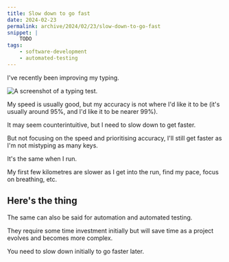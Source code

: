 ```yaml
---
title: Slow down to go fast
date: 2024-02-23
permalink: archive/2024/02/23/slow-down-to-go-fast
snippet: |
    TODO
tags:
    - software-development
    - automated-testing
---
```


I've recently been improving my typing.

![A screenshot of a typing test.]({{site.assets_url}}/assets/images/daily-emails/typing.png)

My speed is usually good, but my accuracy is not where I'd like it to be (it's usually around 95%, and I'd like it to be nearer 99%).

It may seem counterintuitive, but I need to slow down to get faster.

But not focusing on the speed and prioritising accuracy, I'll still get faster as I'm not mistyping as many keys.

It's the same when I run.

My first few kilometres are slower as I get into the run, find my pace, focus on breathing, etc.

## Here's the thing

The same can also be said for automation and automated testing.

They require some time investment initially but will save time as a project evolves and becomes more complex.

You need to slow down initially to go faster later.
